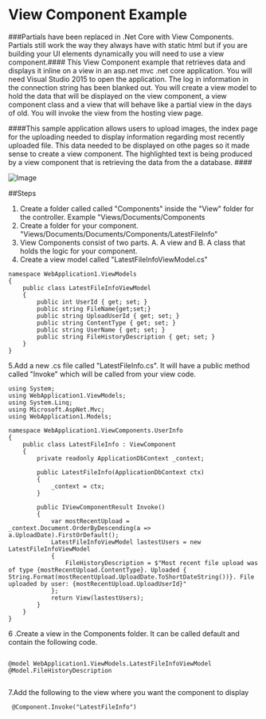 # View Component Example

###Partials have been replaced in .Net Core with View Components. Partials still work the way they always have with static html but if you are building your UI elements dynamically you will need to use a view component.####
This View Component example that retrieves data and displays it inline on a view in an asp.net mvc .net core application. You will need Visual Studio 2015 to open the application. The log in information in the connection string has been blanked out. You will create a view model to hold the data that will be displayed on the view component, a view component class and a view that will behave like a partial view in the days of old. You will invoke the view from the hosting view page. 


####This sample application allows users to upload images, the index page for the uploading needed to display information regarding most recently uploaded file. This data needed to be displayed on othe pages so it made sense to create a view component. The highlighted text is being produced by a view component that is retrieving the data from the a database. ####

![Image](https://github.com/dtinsley333/ViewComponentExample/blob/master/ViewComponent.png?raw=true)


##Steps
1. Create a folder called called "Components" inside the "View" folder for the controller. Example "Views/Documents/Components
2. Create a folder for your component. "Views/Documents/Documents/Components/LatestFileInfo"
3. View Components consist of two parts. A. A view  and B. A class that holds the logic for your component. 
4. Create a view model called "LatestFileInfoViewModel.cs"
```
namespace WebApplication1.ViewModels
{
    public class LatestFileInfoViewModel
    {
        public int UserId { get; set; }
        public string FileName{get;set;}
        public string UploadUserId { get; set; }
        public string ContentType { get; set; }
        public string UserName { get; set; }
        public string FileHistoryDescription { get; set; }
    }
}

```

  
  5.Add a new .cs file called "LatestFileInfo.cs". It will have a public method called "Invoke" which will be called from your view code. 


```
using System;
using WebApplication1.ViewModels;
using System.Linq;
using Microsoft.AspNet.Mvc;
using WebApplication1.Models;

namespace WebApplication1.ViewComponents.UserInfo
{
    public class LatestFileInfo : ViewComponent
    {
        private readonly ApplicationDbContext _context;

        public LatestFileInfo(ApplicationDbContext ctx)
        {
            _context = ctx;
        }

        public IViewComponentResult Invoke()
        {
            var mostRecentUpload = _context.Document.OrderByDescending(a => a.UploadDate).FirstOrDefault();
            LatestFileInfoViewModel lastestUsers = new LatestFileInfoViewModel
            {
                FileHistoryDescription = $"Most recent file upload was of type {mostRecentUpload.ContentType}. Uploaded { String.Format(mostRecentUpload.UploadDate.ToShortDateString())}. File uploaded by user: {mostRecentUpload.UploadUserId}"
            };
            return View(lastestUsers);
        }
    }
}

 ```
 
 6 .Create a view in the Components folder. It can be called default and contain the following code.

 ```
 
 @model WebApplication1.ViewModels.LatestFileInfoViewModel
 @Model.FileHistoryDescription
 
 
 ```

7.Add the following to the view where you want the component to display
 
 ```
  @Component.Invoke("LatestFileInfo")
  
 ```


